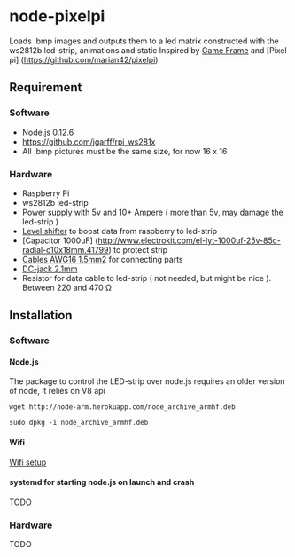 # node-pixelpi
Loads .bmp images and outputs them to a led matrix constructed with the ws2812b led-strip, animations and static
Inspired by [Game Frame](http://ledseq.com/) and [Pixel pi] (https://github.com/marian42/pixelpi)

## Requirement
### Software
* Node.js 0.12.6
* https://github.com/jgarff/rpi_ws281x
* All .bmp pictures must be the same size, for now 16 x 16

### Hardware
* Raspberry Pi
* ws2812b led-strip
* Power supply with 5v and 10+ Ampere ( more than 5v, may damage the led-strip )
* [Level shifter](https://www.adafruit.com/products/757) to boost data from raspberry to led-strip
* [Capacitor 1000uF] (http://www.electrokit.com/el-lyt-1000uf-25v-85c-radial-o10x18mm.41799) to protect strip
* [Cables AWG16 1.5mm2](http://www.electrokit.com/rk-1-5mm2-rod-m.53223) for connecting parts
* [DC-jack 2.1mm](http://www.electrokit.com/dcjack-2-1mm-pcb-stift.52793) 
* Resistor for data cable to led-strip ( not needed, but might be nice ). Between 220 and 470 Ω

## Installation
### Software
#### Node.js
The package to control the LED-strip over node.js requires an older version of node, it relies on V8 api

```
wget http://node-arm.herokuapp.com/node_archive_armhf.deb
```
```
sudo dpkg -i node_archive_armhf.deb
```
#### Wifi
[Wifi setup](https://www.raspberrypi.org/documentation/configuration/wireless/wireless-cli.md)

#### systemd for starting node.js on launch and crash
TODO

### Hardware
TODO


